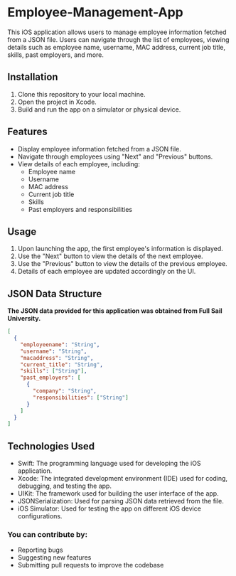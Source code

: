 # Employee-Management-App
This iOS application allows users to manage employee information fetched from a JSON file. Users can navigate through the list of employees, viewing details such as employee name, username, MAC address, current job title, skills, past employers, and more.

## Installation
1. Clone this repository to your local machine.
2. Open the project in Xcode.
3. Build and run the app on a simulator or physical device.

## Features
- Display employee information fetched from a JSON file.
- Navigate through employees using "Next" and "Previous" buttons.
- View details of each employee, including:
  - Employee name
  - Username
  - MAC address
  - Current job title
  - Skills
  - Past employers and responsibilities

## Usage
1. Upon launching the app, the first employee's information is displayed.
2. Use the "Next" button to view the details of the next employee.
3. Use the "Previous" button to view the details of the previous employee.
4. Details of each employee are updated accordingly on the UI.


## JSON Data Structure
**The JSON data provided for this application was obtained from Full Sail University.**

```json
[
  {
    "employeename": "String",
    "username": "String",
    "macaddress": "String",
    "current_title": "String",
    "skills": ["String"],
    "past_employers": [
      {
        "company": "String",
        "responsibilities": ["String"]
      }
    ]
  }
]
```

## Technologies Used
- Swift: The programming language used for developing the iOS application.
- Xcode: The integrated development environment (IDE) used for coding, debugging, and testing the app.
- UIKit: The framework used for building the user interface of the app.
- JSONSerialization: Used for parsing JSON data retrieved from the file.
- iOS Simulator: Used for testing the app on different iOS device configurations.

### You can contribute by:
-  Reporting bugs
-  Suggesting new features
-  Submitting pull requests to improve the codebase
